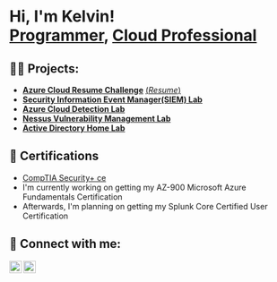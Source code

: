 <h1>Hi, I'm Kelvin! <br/><a href="https://github.com/ke1vinaguilar">Programmer</a>, <a href="https://www.linkedin.com/in/kelvinaguilar/">Cloud Professional</a></h1>

<h2>👨‍💻 Projects:</h2>

  - <b>[Azure Cloud Resume Challenge](https://github.com/ke1vinaguilar/azure-resume)</b> [(*Resume*)](https://www.kelvinaguilar.me/)
  - <b>[Security Information Event Manager(SIEM) Lab](https://github.com/ke1vinaguilar/SIEM-Lab)</b>
  - <b>[Azure Cloud Detection Lab](https://github.com/ke1vinaguilar/Azure-Cloud-Detection-Lab)</b>
  - <b>[Nessus Vulnerability Management Lab](https://github.com/ke1vinaguilar/Nessus-Vulnerability-Management-Lab)</b>
  - <b>[Active Directory Home Lab](https://github.com/ke1vinaguilar/ActiveDirectoryLab)</b>
 

<h2>📄 Certifications</h2>

- [CompTIA Security+ ce](https://www.credly.com/badges/c08c17d3-d51d-4d1d-b317-9583f0307732?source=linked_in_profile)
- I'm currently working on getting my AZ-900 Microsoft Azure Fundamentals Certification
- Afterwards, I'm planning on getting my Splunk Core Certified User Certification


<h2> 🤳 Connect with me:</h2>

[<img align="left" alt="KelvinAguilar | LinkedIn" width="22px" src="https://cdn.jsdelivr.net/npm/simple-icons@v3/icons/linkedin.svg" />][linkedin]
[<img align="left" alt="KelvinAguilar | Resume" width="22px" src="https://cdn.jsdelivr.net/npm/simple-icons@3.13.0/icons/internetexplorer.svg" />][resume]

[linkedin]: https://linkedin.com/in/kelvinaguilar/
[resume]: https://www.kelvinaguilar.me/

<!--
Here are some ideas to get you started:

- 🔭 I’m currently working on ...
- 🌱 I’m currently learning ...
- 👯 I’m looking to collaborate on ...
- 🤔 I’m looking for help with ...
- 💬 Ask me about ...
- 📫 How to reach me: ...
- ⚡ Fun fact: ...
-->
